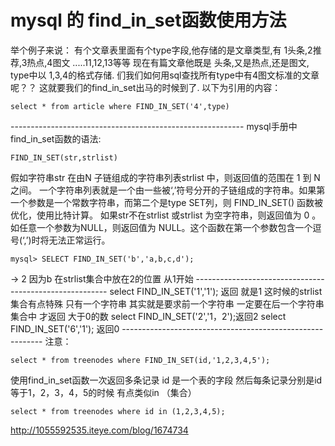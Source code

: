 # mysql 的 find_in_set函数使用方法

 

举个例子来说： 
有个文章表里面有个type字段,他存储的是文章类型,有 1头条,2推荐,3热点,4图文 .....11,12,13等等 
现在有篇文章他既是 头条,又是热点,还是图文, 
type中以 1,3,4的格式存储. 
们我们如何用sql查找所有type中有4图文标准的文章呢？？ 
这就要我们的find_in_set出马的时候到了. 
以下为引用的内容： 

```
select * from article where FIND_IN_SET('4',type) 
```


\---------------------------------------------------------- 
mysql手册中find_in_set函数的语法: 

```
FIND_IN_SET(str,strlist) 
```


假如字符串str 在由N 子链组成的字符串列表strlist 中，则返回值的范围在 1 到 N 之间。 
一个字符串列表就是一个由一些被‘,’符号分开的子链组成的字符串。如果第一个参数是一个常数字符串，而第二个是type SET列，则   FIND_IN_SET() 函数被优化，使用比特计算。 
如果str不在strlist 或strlist 为空字符串，则返回值为 0 。如任意一个参数为NULL，则返回值为 NULL。这个函数在第一个参数包含一个逗号(‘,’)时将无法正常运行。 

```
mysql> SELECT FIND_IN_SET('b','a,b,c,d'); 
```


-> 2 因为b 在strlist集合中放在2的位置 从1开始 
\-------------------------------------------------------- 
select FIND_IN_SET('1','1'); 返回 就是1 这时候的strlist集合有点特殊 只有一个字符串 其实就是要求前一个字符串 一定要在后一个字符串集合中 才返回 大于0的数 
select FIND_IN_SET('2','1，2');返回2 
select FIND_IN_SET('6','1'); 返回0 
\---------------------------------------------------------- 
注意： 

```
select * from treenodes where FIND_IN_SET(id,'1,2,3,4,5'); 
```


使用find_in_set函数一次返回多条记录 
id 是一个表的字段 然后每条记录分别是id等于1，2，3，4，5的时候 
有点类似in （集合） 

```
select * from treenodes where id in (1,2,3,4,5);
```







http://1055592535.iteye.com/blog/1674734